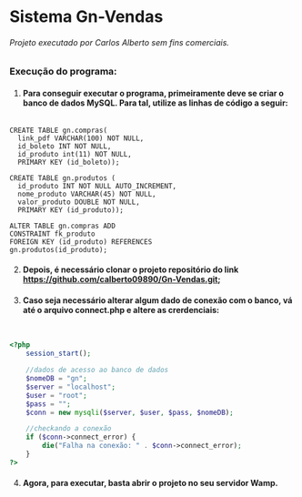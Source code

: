 # Sistema Gn-Vendas
###### Projeto executado por Carlos Alberto sem fins comerciais.

### Execução do programa:
1. #### Para conseguir executar o programa, primeiramente deve se criar o banco de dados **MySQL**. Para tal, utilize as linhas de código a seguir:

~~~MySQL

CREATE TABLE gn.compras(
  link_pdf VARCHAR(100) NOT NULL,
  id_boleto INT NOT NULL,
  id_produto int(11) NOT NULL,
  PRIMARY KEY (id_boleto));

CREATE TABLE gn.produtos (
  id_produto INT NOT NULL AUTO_INCREMENT,
  nome_produto VARCHAR(45) NOT NULL,
  valor_produto DOUBLE NOT NULL,
  PRIMARY KEY (id_produto));

ALTER TABLE gn.compras ADD
CONSTRAINT fk_produto
FOREIGN KEY (id_produto) REFERENCES
gn.produtos(id_produto);

~~~

2. #### Depois, é necessário clonar o projeto repositório do link https://github.com/calberto09890/Gn-Vendas.git;

3. #### Caso seja necessário alterar algum dado de conexão com o banco, vá até o arquivo connect.php e altere as crerdenciais:

~~~php


<?php
    session_start();

    //dados de acesso ao banco de dados
    $nomeDB = "gn";
    $server = "localhost";
    $user = "root";
    $pass = "";
    $conn = new mysqli($server, $user, $pass, $nomeDB);

    //checkando a conexão
    if ($conn->connect_error) {
	    die("Falha na conexão: " . $conn->connect_error);
	} 
?>

~~~

4. #### Agora, para executar, basta abrir o projeto no seu servidor Wamp.
